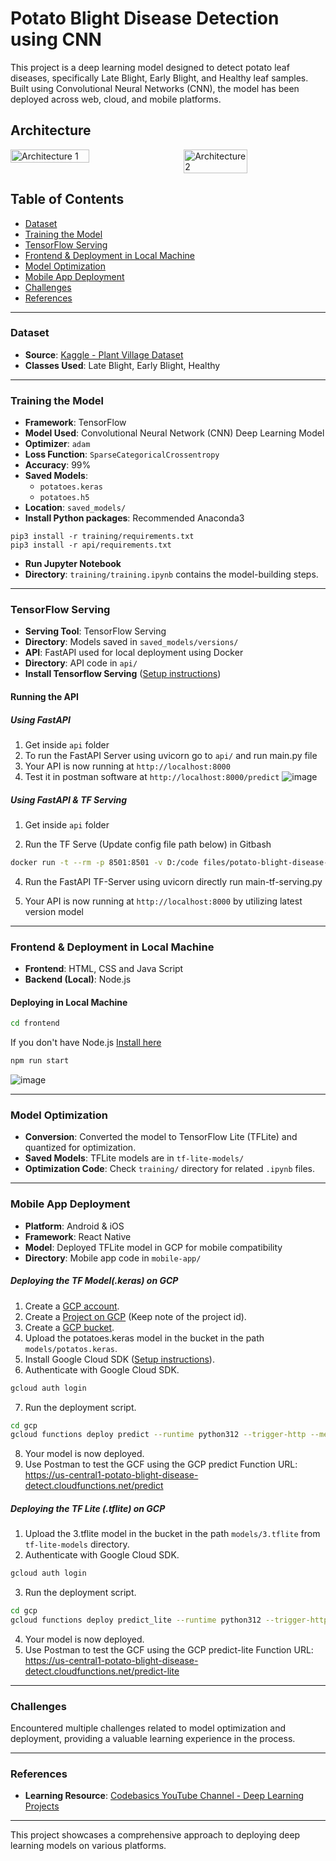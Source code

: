 # Potato Blight Disease Detection using CNN

This project is a deep learning model designed to detect potato leaf diseases, specifically Late Blight, Early Blight, and Healthy leaf samples. Built using Convolutional Neural Networks (CNN), the model has been deployed across web, cloud, and mobile platforms.

## Architecture

<div style="display: flex; justify-content: space-between;">
  <img src="https://github.com/user-attachments/assets/1efc0643-5026-485b-845e-a60c103fabc0" alt="Architecture 1" width="50%">
  <img src="https://github.com/user-attachments/assets/fe272b86-794f-45df-89bb-5b9245a16e29" alt="Architecture 2" width="45%">
</div>


## Table of Contents
- [Dataset](#dataset)
- [Training the Model](#training-the-model)
- [TensorFlow Serving](#tensorflow-serving)
- [Frontend & Deployment in Local Machine](#frontend--deployment-in-local-machine)
- [Model Optimization](#model-optimization)
- [Mobile App Deployment](#mobile-app-deployment)
- [Challenges](#challenges)
- [References](#references)

---

### Dataset
- **Source**: [Kaggle - Plant Village Dataset](https://www.kaggle.com/datasets/arjuntejaswi/plant-village)
- **Classes Used**: Late Blight, Early Blight, Healthy

---

### Training the Model
- **Framework**: TensorFlow
- **Model Used**: Convolutional Neural Network (CNN) Deep Learning Model
- **Optimizer**: `adam`
- **Loss Function**: `SparseCategoricalCrossentropy`
- **Accuracy**: 99%
- **Saved Models**:
  - `potatoes.keras`
  - `potatoes.h5`
- **Location**: `saved_models/`
- **Install Python packages**: Recommended Anaconda3

```
pip3 install -r training/requirements.txt
pip3 install -r api/requirements.txt
```
- **Run Jupyter Notebook**
- **Directory**: `training/training.ipynb` contains the model-building steps.
---

### TensorFlow Serving
- **Serving Tool**: TensorFlow Serving
- **Directory**: Models saved in `saved_models/versions/`
- **API**: FastAPI used for local deployment using Docker
- **Directory**: API code in `api/`
- **Install Tensorflow Serving** ([Setup instructions](https://www.tensorflow.org/tfx/serving/setup))
#### Running the API

##### Using FastAPI

1. Get inside `api` folder
2. To run the FastAPI Server using uvicorn go to `api/` and run main.py file
3. Your API is now running at `http://localhost:8000`
4. Test it in postman software at `http://localhost:8000/predict`
![image](https://github.com/user-attachments/assets/ddc61a54-f24d-40a7-a165-d19da006e714)


##### Using FastAPI & TF Serving

1. Get inside `api` folder

2. Run the TF Serve (Update config file path below) in Gitbash

```bash
docker run -t --rm -p 8501:8501 -v D:/code files/potato-blight-disease-detection:potato-blight-disease-detection tensorflow/serving --rest_api_port=8501 --model_config_file=/potato-blight-disease-detection/models.config
```

4. Run the FastAPI TF-Server using uvicorn directly run main-tf-serving.py
   
6. Your API is now running at `http://localhost:8000` by utilizing latest version model

---

### Frontend & Deployment in Local Machine
- **Frontend**: HTML, CSS and Java Script
- **Backend (Local)**: Node.js
#### Deploying in Local Machine
```bash
cd frontend
```
If you don't have Node.js [Install here](https://nodejs.org/en/download/prebuilt-installer)
```bash
npm run start
```
![image](https://github.com/user-attachments/assets/2f48b9b0-8780-42f0-b5e7-bb3a5a42a1d3)

---
### Model Optimization
- **Conversion**: Converted the model to TensorFlow Lite (TFLite) and quantized for optimization.
- **Saved Models**: TFLite models are in `tf-lite-models/`
- **Optimization Code**: Check `training/` directory for related `.ipynb` files.

---

### Mobile App Deployment
- **Platform**: Android & iOS
- **Framework**: React Native
- **Model**: Deployed TFLite model in GCP for mobile compatibility
- **Directory**: Mobile app code in `mobile-app/`

##### Deploying the TF Model(.keras) on GCP

1. Create a [GCP account](https://console.cloud.google.com/freetrial/signup/tos?_ga=2.25841725.1677013893.1627213171-706917375.1627193643&_gac=1.124122488.1627227734.Cj0KCQjwl_SHBhCQARIsAFIFRVVUZFV7wUg-DVxSlsnlIwSGWxib-owC-s9k6rjWVaF4y7kp1aUv5eQaAj2kEALw_wcB).
2. Create a [Project on GCP](https://cloud.google.com/appengine/docs/standard/nodejs/building-app/creating-project) (Keep note of the project id).
3. Create a [GCP bucket](https://console.cloud.google.com/storage/browser/).
4. Upload the potatoes.keras model in the bucket in the path `models/potatos.keras`.
5. Install Google Cloud SDK ([Setup instructions](https://cloud.google.com/sdk/docs/quickstarts)).
6. Authenticate with Google Cloud SDK.

```bash
gcloud auth login
```

7. Run the deployment script.

```bash
cd gcp
gcloud functions deploy predict --runtime python312 --trigger-http --memory 1024 --project= your project_id
```

8. Your model is now deployed.
9. Use Postman to test the GCF using the GCP predict Function URL: https://us-central1-potato-blight-disease-detect.cloudfunctions.net/predict


##### Deploying the TF Lite (.tflite) on GCP

1. Upload the 3.tflite model in the bucket in the path `models/3.tflite` from `tf-lite-models` directory.
2. Authenticate with Google Cloud SDK.

```bash
gcloud auth login
```

3. Run the deployment script.

```bash
cd gcp
gcloud functions deploy predict_lite --runtime python312 --trigger-http --memory 1024 --project= your project_id
```

4. Your model is now deployed.
5. Use Postman to test the GCF using the GCP predict-lite Function URL: https://us-central1-potato-blight-disease-detect.cloudfunctions.net/predict-lite

---

### Challenges
Encountered multiple challenges related to model optimization and deployment, providing a valuable learning experience in the process.

---

### References
- **Learning Resource**: [Codebasics YouTube Channel - Deep Learning Projects]([https://www.youtube.com/playlist?list=PLeo1K3hjS3utJFNGyBpIvjWgSDY0eOE8S](https://www.youtube.com/playlist?list=PLeo1K3hjS3uu7CxAacxVndI4bE_o3BDtO))

---

This project showcases a comprehensive approach to deploying deep learning models on various platforms.
